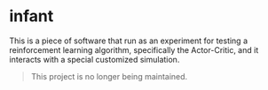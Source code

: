 # infant

This is a piece of software that run as an experiment for testing a reinforcement learning algorithm, specifically the Actor-Critic, and it interacts with a special customized simulation.

> This project is no longer being maintained.
